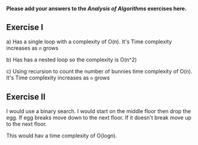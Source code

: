 #### Please add your answers to the ***Analysis of  Algorithms*** exercises here.

## Exercise I

a)
Has a single loop with a complexity of O(n). It's Time complexity increases as `n` grows

b)
Has has a nested loop so the complexity is O(n^2)

c)
Using recursion to count the number of bunnies time complexity of O(n). It's Time complexity increases as `n` grows 

## Exercise II
I would use a binary search. I would start on the middle floor then drop the egg. If egg breaks move down to the next floor. If it doesn't break move up to the next floor. 

This would hav a time complexity of O(logn).


